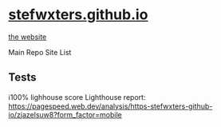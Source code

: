 # [stefwxters.github.io](/)
[the website](https://stefwxters.github.io)

Main Repo Site List
## Tests
:information_source:100% lighhouse score
Lighthouse report: https://pagespeed.web.dev/analysis/https-stefwxters-github-io/zjazelsuw8?form_factor=mobile
